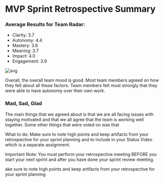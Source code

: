 # MVP Sprint Retrospective Summary

### Average Results for Team Radar:
- Clarity: 3.7
- Autonomy: 4.4
- Mastery: 3.6
- Meaning: 3.7
- Impact: 4.0
- Engagement: 3.9

![avg]()

Overall, the overall team mood is good. Most team members agreed on how they felt about all these factors. Team members felt most strongly that they were able to have autonomy over their own work. 

### Mad, Sad, Glad
The main things that we agreed about is that we are all facing issues with staying motivated and that
we all agree that the team is working well together. Some other things that were voted on was that
 

What to do:
Make sure to note high points and keep artifacts from your retrospective for your sprint planning and to include in your Status Video which is a separate assignment.  

Important Note:  You must perform your retrospective meeting BEFORE you start your next sprint and after you have done your sprint review meeting. 



ake sure to note high points and keep artifacts from your retrospective for your sprint planning


